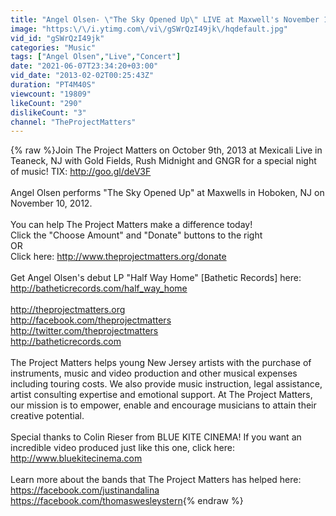 ```yaml
---
title: "Angel Olsen- \"The Sky Opened Up\" LIVE at Maxwell's November 10th, 2012"
image: "https:\/\/i.ytimg.com\/vi\/gSWrQzI49jk\/hqdefault.jpg"
vid_id: "gSWrQzI49jk"
categories: "Music"
tags: ["Angel Olsen","Live","Concert"]
date: "2021-06-07T23:34:20+03:00"
vid_date: "2013-02-02T00:25:43Z"
duration: "PT4M40S"
viewcount: "19809"
likeCount: "290"
dislikeCount: "3"
channel: "TheProjectMatters"
---
```

{% raw %}Join The Project Matters on October 9th, 2013 at Mexicali Live in Teaneck, NJ with Gold Fields, Rush Midnight and GNGR for a special night of music! TIX: <a rel="nofollow" target="blank" href="http://goo.gl/deV3F">http://goo.gl/deV3F</a><br /><br />Angel Olsen performs &quot;The Sky Opened Up&quot; at Maxwells in Hoboken, NJ on November 10, 2012.<br /><br />You can help The Project Matters make a difference today! <br />Click the &quot;Choose Amount&quot; and &quot;Donate&quot; buttons to the right<br />OR<br />Click here: <a rel="nofollow" target="blank" href="http://www.theprojectmatters.org/donate">http://www.theprojectmatters.org/donate</a><br /><br />Get Angel Olsen's debut LP &quot;Half Way Home&quot; [Bathetic Records] here: <a rel="nofollow" target="blank" href="http://batheticrecords.com/half_way_home">http://batheticrecords.com/half_way_home</a><br /><br /><a rel="nofollow" target="blank" href="http://theprojectmatters.org">http://theprojectmatters.org</a><br /><a rel="nofollow" target="blank" href="http://facebook.com/theprojectmatters">http://facebook.com/theprojectmatters</a><br /><a rel="nofollow" target="blank" href="http://twitter.com/theprojectmatters">http://twitter.com/theprojectmatters</a><br /><a rel="nofollow" target="blank" href="http://batheticrecords.com">http://batheticrecords.com</a><br /><br />The Project Matters helps young New Jersey artists with the purchase of instruments, music and video production and other musical expenses including touring costs. We also provide music instruction, legal assistance, artist consulting expertise and emotional support. At The Project Matters, our mission is to empower, enable and encourage musicians to attain their creative potential.<br /><br />Special thanks to Colin Rieser from BLUE KITE CINEMA! If you want an incredible video produced just like this one, click here: <a rel="nofollow" target="blank" href="http://www.bluekitecinema.com">http://www.bluekitecinema.com</a> <br /><br />Learn more about the bands that The Project Matters has helped here:<br /><a rel="nofollow" target="blank" href="https://facebook.com/justinandalina">https://facebook.com/justinandalina</a><br /><a rel="nofollow" target="blank" href="https://facebook.com/thomaswesleystern">https://facebook.com/thomaswesleystern</a>{% endraw %}
